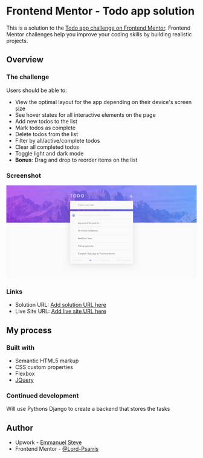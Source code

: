 # Frontend Mentor - Todo app solution

This is a solution to the [Todo app challenge on Frontend Mentor](https://www.frontendmentor.io/challenges/todo-app-Su1_KokOW). Frontend Mentor challenges help you improve your coding skills by building realistic projects.

## Overview

### The challenge

Users should be able to:

- View the optimal layout for the app depending on their device's screen size
- See hover states for all interactive elements on the page
- Add new todos to the list
- Mark todos as complete
- Delete todos from the list
- Filter by all/active/complete todos
- Clear all completed todos
- Toggle light and dark mode
- **Bonus**: Drag and drop to reorder items on the list

### Screenshot

![](./screenshot.jpg)

### Links

- Solution URL: [Add solution URL here](https://www.frontendmentor.io/solutions/responsive-todo-app-mGvp_cQwu)
- Live Site URL: [Add live site URL here](https://lord-psarris.github.io/Todo-app-solution/)

## My process

### Built with

- Semantic HTML5 markup
- CSS custom properties
- Flexbox
- [JQuery](https://jquery.com/)

### Continued development

Will use Pythons Django to create a backend that stores the tasks

## Author

- Upwork - [Emmanuel Steve](https://www.upwork.com/freelancers/~01780097fc5243ef0b)
- Frontend Mentor - [@Lord-Psarris](https://www.frontendmentor.io/profile/Lord-Psarris)
